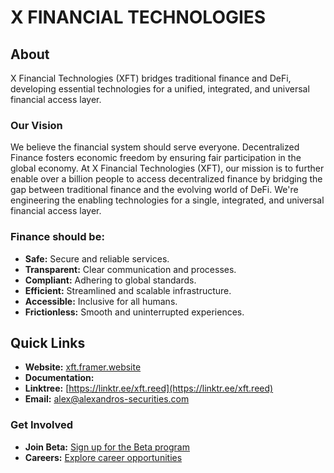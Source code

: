 # X FINANCIAL TECHNOLOGIES

## About
X Financial Technologies (XFT) bridges traditional finance and DeFi, developing essential technologies for a unified, integrated, and universal financial access layer.

### Our Vision
We believe the financial system should serve everyone. Decentralized Finance fosters economic freedom by ensuring fair participation in the global economy. At X Financial Technologies (XFT), our mission is to further enable over a billion people to access decentralized finance by bridging the gap between traditional finance and the evolving world of DeFi. We're engineering the enabling technologies for a single, integrated, and universal financial access layer.

### Finance should be:
- **Safe:** Secure and reliable services.
- **Transparent:** Clear communication and processes.
- **Compliant:** Adhering to global standards.
- **Efficient:** Streamlined and scalable infrastructure.
- **Accessible:** Inclusive for all humans.
- **Frictionless:** Smooth and uninterrupted experiences.

## Quick Links
- **Website:** [xft.framer.website](https://xft.framer.website/)
- **Documentation:**
- **Linktree:** [https://linktr.ee/xft.reed](https://linktr.ee/xft.reed)
- **Email:** [alex@alexandros-securities.com](mailto:alex@alexandros-securities.com)

### Get Involved
- **Join Beta:** [Sign up for the Beta program](https://forms.gle/WVjqETCU2rNkadVp8)
- **Careers:** [Explore career opportunities](https://forms.gle/we2Z4VBqruhF3nvd8)
